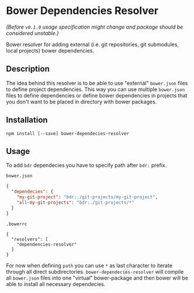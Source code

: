 # Bower Dependencies Resolver

*(Before `v0.1.0` usage specification might change and package should be considered unstable.)*

Bower resolver for adding external (i.e. git repositories, git submodules, local projects) bower dependencies.

## Description

The idea behind this resolver is to be able to use "external" `bower.json` files to define project dependencies. This way you can use multiple `bower.json` files to define dependencies or define bower dependencies in projects that you don't want to be placed in directory with bower packages.

## Installation

`npm install [--save] bower-dependecies-resolver`

## Usage

To add `bdr` dependecies you have to specify path after `bdr:` prefix.

`bower.json`

```json
{
  "dependecies": {
    "my-git-project": "bdr:./git-projects/my-git-project",
    "all-my-git-projects": "bdr:./git-projects/*"
  }
}
```

`.bowerrc`

```
{
  "resolvers": [
    "dependencies-resolver"
  ]
}
```

For now when defining `path` you can use `*` as last character to iterate through all direct subdirectories. `bower-dependecies-resolver` will compile all `bower.json` files into one "virtual" bower-package and then bower will be able to install all necessary dependecies.
